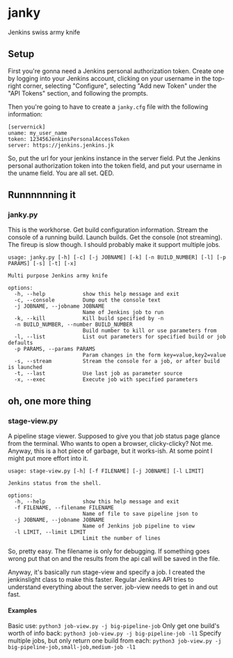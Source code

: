 # janky
Jenkins swiss army knife

## Setup
First you're gonna need a Jenkins personal authorization token. Create one by
logging into your Jenkins account, clicking on your username in the top-right
corner, selecting "Configure", selecting "Add new Token" under the "API Tokens"
section, and following the prompts.

Then you're going to have to create a `janky.cfg` file with the following information:
```
[servernick]
uname: my_user_name
token: 123456JenkinsPersonalAccessToken
server: https://jenkins.jenkins.jk
```
So, put the url for your jenkins instance in the server field. Put the Jenkins
personal authorization token into the token field, and put your username in the
uname field. You are all set. QED.

## Runnnnnning it
### janky.py
This is the workhorse. Get build configuration information. Stream the console
of a running build. Launch builds. Get the console (not streaming). The fireup is slow though. I should probably make it support multiple jobs.

```
usage: janky.py [-h] [-c] [-j JOBNAME] [-k] [-n BUILD_NUMBER] [-l] [-p PARAMS] [-s] [-t] [-x]

Multi purpose Jenkins army knife

options:
  -h, --help            show this help message and exit
  -c, --console         Dump out the console text
  -j JOBNAME, --jobname JOBNAME
                        Name of Jenkins job to run
  -k, --kill            Kill build specified by -n
  -n BUILD_NUMBER, --number BUILD_NUMBER
                        Build number to kill or use parameters from
  -l, --list            List out parameters for specified build or job defaults
  -p PARAMS, --params PARAMS
                        Param changes in the form key=value,key2=value
  -s, --stream          Stream the console for a job, or after build is launched
  -t, --last            Use last job as parameter source
  -x, --exec            Execute job with specified parameters
```

## oh, one more thing
### stage-view.py
A pipeline stage viewer. Supposed to give you that job status page glance from
the terminal. Who wants to open a browser, clicky-clicky? Not me.  Anyway, this
is a hot piece of garbage, but it works-ish. At some point I might put more
effort into it.

```
usage: stage-view.py [-h] [-f FILENAME] [-j JOBNAME] [-l LIMIT]

Jenkins status from the shell.

options:
  -h, --help            show this help message and exit
  -f FILENAME, --filename FILENAME
                        Name of file to save pipeline json to
  -j JOBNAME, --jobname JOBNAME
                        Name of Jenkins job pipeline to view
  -l LIMIT, --limit LIMIT
                        Limit the number of lines
```

So, pretty easy. The filename is only for debugging. If something goes wrong
put that on and the results from the api call will be saved in the file.

Anyway, it's basically run stage-view and specify a job. I created the
jenkinslight class to make this faster. Regular Jenkins API tries to understand
everything about the server. job-view needs to get in and out fast.

#### Examples
Basic use:
```python3 job-view.py -j big-pipeline-job```
Only get one build's worth of info back:
```python3 job-view.py -j big-pipeline-job -l1```
Specify multiple jobs, but only return one build from each:
```python3 job-view.py -j big-pipeline-job,small-job,medium-job -l1```

